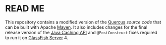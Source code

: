 # READ ME

This repository contains a modified version of the [Quercus][] *source code*
that can be built with Apache [Maven][].
It also includes changes for the final release version of the [Java
Caching API][] and `@PostConstruct` fixes required to run it on [GlassFish
Server][] 4.

[Quercus]: <http://quercus.caucho.com/>
[Maven]: <http://maven.apache.org/>
[Java Caching API]: <https://jcp.org/en/jsr/detail?id=107>
[GlassFish Server]: <https://glassfish.java.net/>